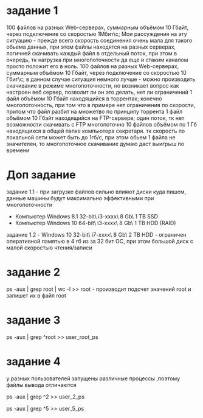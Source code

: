 # задание 1
100 файлов на разных Web-серверах, суммарным объёмом 10 Гбайт, через подключение со скоростью 1Мбит\с;
Мои рассуждения на эту ситуацию - прежде всего скорость соединения очень мала для такого обьема данных, при этом файлы находятся на разных серверах, логичней скачивать каждый файл в отдельный поток, при этом в очередь, тк нагрузка при многопоточности да еще и стаким каналом просто положит его в ноль.
100 файлов на разных Web-серверах, суммарным объёмом 10 Гбайт, через подключение со скоростью 10 Гбит\с;
в данном случае ситуация немного лучше - можно производить скачивание в режиме многопоточности, но возникает вопрос как настроен веб сервер, позволит ли он это делать, нет ли ограничений
1 файл объёмом 10 Гбайт находящийся в торрентах;
конечно многопоточность, при том что в примере нет ограничения по скорости, притом что файл разбит на множетво по принципу торрента
1 файл объёмом 10 Гбайт находящийся на FTP-сервере;
один поток, тк нет возможности скачивать с FTP многопоточно
10 файлов объёмом по 1 Гб находящихся в общей папке компьютера секретаря.
тк скорость по локальной сети может быть до 1гб/с, при этом обьем 1 файла не значителен, то многопоточное скачивание думаю даст выигрыш по времени


# Доп задание

задание 1.1 - при загрузке файлов сильно влияют диски куда пишем, данные машины будут максимально эффективными при многопоточности

- Компьютер Windows 8.1 32-bit\ i3-xxxx\ 8 Gb\ 1 TB SSD
- Компьютер Windows 10 64-bit\ i3-xxxx\ 8 Gb\ 1 TB HDD (RAID)

задание 1.2 - Windows 10 32-bit\ i7-xxxx\ 8 Gb\ 2 TB HDD - ограничен оперативной памятью в 4 гб из за 32 бит ОС, при этом большой диск с малой скоростью чтения/записи

# задание 2 
ps -aux | grep root | wc -l >> root   - производит подсчет значений root и запишет их в файл root

# задание 3 
ps -aux | grep ^root >> user_root_ps

# задание 4 
у разных пользователей запущены различные процессы ,поэтому файлы вывода отличаются

ps -aux | grep ^2 >> user_2_ps

ps -aux | grep ^5 >> user_5_ps
